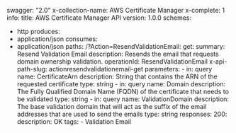 swagger: "2.0"
x-collection-name: AWS Certificate Manager
x-complete: 1
info:
  title: AWS Certificate Manager API
  version: 1.0.0
schemes:
- http
produces:
- application/json
consumes:
- application/json
paths:
  /?Action=ResendValidationEmail:
    get:
      summary: Resend Validation Email
      description: Resends the email that requests domain ownership validation.
      operationId: ResendValidationEmail
      x-api-path-slug: actionresendvalidationemail-get
      parameters:
      - in: query
        name: CertificateArn
        description: String that contains the ARN of the requested certificate
        type: string
      - in: query
        name: Domain
        description: The Fully Qualified Domain Name (FQDN) of the certificate that
          needs to be      validated
        type: string
      - in: query
        name: ValidationDomain
        description: The base validation domain that will act as the suffix of the
          email addresses that are      used to send the emails
        type: string
      responses:
        200:
          description: OK
      tags:
      - Validation Email